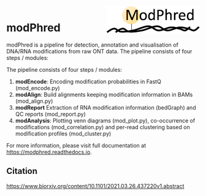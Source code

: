 <img align="right" height="70" src="/docs/logo.png">

# modPhred

modPhred is a pipeline for detection, annotation and visualisation of DNA/RNA modifications
from raw ONT data. The pipeline consists of four steps / modules:

The pipeline consists of four steps / modules:
1. **modEncode**: Encoding modification probabilities in FastQ (mod_encode.py)  
2. **modAlign**: Build alignments keeping modification information in BAMs (mod_align.py)  
3. **modReport** Extraction of RNA modification information (bedGraph) and QC reports (mod_report.py)  
4. **modAnalysis**: Plotting venn diagrams (mod_plot.py), co-occurrence of modifications (mod_correlation.py) and per-read clustering based on modification profiles (mod_cluster.py)  

For more information, please visit full documentation at https://modphred.readthedocs.io. 

## Citation 
https://www.biorxiv.org/content/10.1101/2021.03.26.437220v1.abstract
